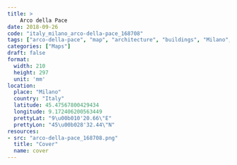 ```yaml
---
title: > 
    Arco della Pace
date: 2018-09-26
code: "italy_milano_arco-della-pace_168708"
tags: ["arco-della-pace", "map", "architecture", "buildings", "Milano", "Italy"]
categories: ["Maps"]
draft: false
format:
  width: 210
  height: 297
  unit: 'mm'
location:
  place: "Milano"
  country: "Italy"
  latitude: 45.47567800429434
  longitude: 9.172406200563449
  prettyLat: "9\u00b010'20.66\"E"
  prettyLon: "45\u00b028'32.44\"N"
resources:
- src: "arco-della-pace_168708.png"
  title: "Cover"
  name: cover
---
```

